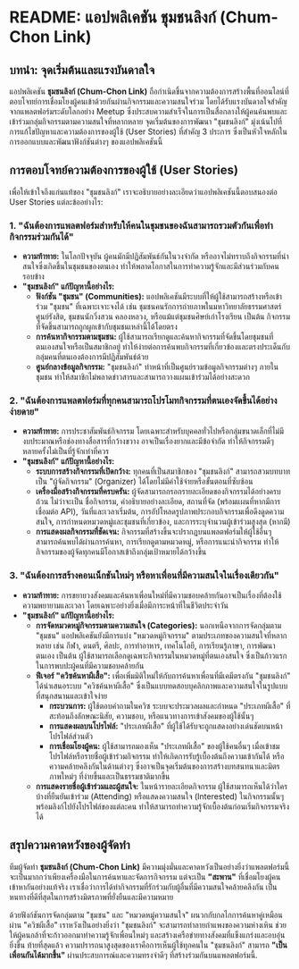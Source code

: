 # README: แอปพลิเคชัน ชุมชนลิงก์ (Chum-Chon Link)

## บทนำ: จุดเริ่มต้นและแรงบันดาลใจ

แอปพลิเคชัน **ชุมชนลิงก์ (Chum-Chon Link)** ถือกำเนิดขึ้นจากความต้องการสร้างพื้นที่ออนไลน์ที่ตอบโจทย์การเชื่อมโยงผู้คนเข้าด้วยกันผ่านกิจกรรมและความสนใจร่วม โดยได้รับแรงบันดาลใจสำคัญจากแพลตฟอร์มระดับโลกอย่าง Meetup ซึ่งประสบความสำเร็จในการเป็นสื่อกลางให้ผู้คนค้นพบและเข้าร่วมกลุ่มกิจกรรมตามความสนใจที่หลากหลาย จุดเริ่มต้นของการพัฒนา "ชุมชนลิงก์" มุ่งเน้นไปที่การแก้ไขปัญหาและความต้องการของผู้ใช้ (User Stories) ที่สำคัญ 3 ประการ ซึ่งเป็นหัวใจหลักในการออกแบบและพัฒนาฟังก์ชันต่างๆ ของแอปพลิเคชันนี้

## การตอบโจทย์ความต้องการของผู้ใช้ (User Stories)

เพื่อให้เข้าใจถึงแก่นแท้ของ "ชุมชนลิงก์" เราจะอธิบายอย่างละเอียดว่าแอปพลิเคชันนี้ตอบสนองต่อ User Stories แต่ละข้ออย่างไร:

### 1. "ฉันต้องการแพลตฟอร์มสำหรับให้คนในชุมชนของฉันสามารถรวมตัวกันเพื่อทำกิจกรรมร่วมกันได้"

* **ความท้าทาย:** ในโลกปัจจุบัน ผู้คนมักมีปฏิสัมพันธ์กันในวงจำกัด หรืออาจไม่ทราบถึงกิจกรรมที่น่าสนใจซึ่งเกิดขึ้นในชุมชนของตนเอง ทำให้พลาดโอกาสในการทำความรู้จักและมีส่วนร่วมกับคนรอบข้าง
* **"ชุมชนลิงก์" แก้ปัญหานี้อย่างไร:**
    * **ฟังก์ชัน "ชุมชน" (Communities):** แอปพลิเคชันมีระบบที่ให้ผู้ใช้สามารถสร้างหรือเข้าร่วม "ชุมชน" ที่เฉพาะเจาะจงได้ เช่น ชุมชนคนรักการถ่ายภาพในมหาวิทยาลัยธรรมศาสตร์ ศูนย์รังสิต, ชุมชนนักวิ่งสวน คลองหลวง, หรือแม้แต่ชุมชนศิษย์เก่าโรงเรียน เป็นต้น กิจกรรมที่จัดขึ้นสามารถถูกผูกเข้ากับชุมชนเหล่านี้ได้โดยตรง
    * **การค้นหากิจกรรมตามชุมชน:** ผู้ใช้สามารถเรียกดูและค้นหากิจกรรมที่จัดขึ้นโดยชุมชนที่ตนเองสนใจหรือเป็นสมาชิกอยู่ ทำให้ง่ายต่อการค้นพบกิจกรรมที่เกี่ยวข้องและตรงประเด็นกับกลุ่มคนที่ตนเองต้องการมีปฏิสัมพันธ์ด้วย
    * **ศูนย์กลางข้อมูลกิจกรรม:** "ชุมชนลิงก์" ทำหน้าที่เป็นศูนย์รวมข้อมูลกิจกรรมต่างๆ ภายในชุมชน ทำให้สมาชิกไม่พลาดข่าวสารและสามารถวางแผนเข้าร่วมได้อย่างสะดวก

### 2. "ฉันต้องการแพลตฟอร์มที่ทุกคนสามารถโปรโมทกิจกรรมที่ตนเองจัดขึ้นได้อย่างง่ายดาย"

* **ความท้าทาย:** การประชาสัมพันธ์กิจกรรม โดยเฉพาะสำหรับบุคคลทั่วไปหรือกลุ่มขนาดเล็กที่ไม่มีงบประมาณหรือช่องทางสื่อสารที่กว้างขวาง อาจเป็นเรื่องยากและมีข้อจำกัด ทำให้กิจกรรมดีๆ หลายครั้งไม่เป็นที่รู้จักเท่าที่ควร
* **"ชุมชนลิงก์" แก้ปัญหานี้อย่างไร:**
    * **ระบบการสร้างกิจกรรมที่เปิดกว้าง:** ทุกคนที่เป็นสมาชิกของ "ชุมชนลิงก์" สามารถสวมบทบาทเป็น "ผู้จัดกิจกรรม" (Organizer) ได้โดยไม่มีค่าใช้จ่ายหรือขั้นตอนที่ซับซ้อน
    * **เครื่องมือสร้างกิจกรรมที่ครบครัน:** ผู้จัดสามารถกรอกรายละเอียดของกิจกรรมได้อย่างครบถ้วน ไม่ว่าจะเป็น ชื่อกิจกรรม, คำอธิบายอย่างละเอียด, สถานที่จัด (พร้อมแผนที่หากมีการเชื่อมต่อ API), วันที่และเวลาเริ่มต้น, การอัปโหลดรูปภาพประกอบกิจกรรมเพื่อดึงดูดความสนใจ, การกำหนดหมวดหมู่และชุมชนที่เกี่ยวข้อง, และการระบุจำนวนผู้เข้าร่วมสูงสุด (หากมี)
    * **การแสดงผลกิจกรรมที่ชัดเจน:** กิจกรรมที่สร้างขึ้นจะปรากฏบนแพลตฟอร์มให้ผู้ใช้อื่นๆ สามารถค้นพบได้ผ่านการค้นหา, การเรียกดูตามหมวดหมู่, หรือการแนะนำกิจกรรม ทำให้กิจกรรมของผู้จัดทุกคนมีโอกาสเข้าถึงกลุ่มเป้าหมายได้กว้างขึ้น

### 3. "ฉันต้องการสร้างคอนเน็กชันใหม่ๆ หรือหาเพื่อนที่มีความสนใจในเรื่องเดียวกัน"

* **ความท้าทาย:** การขยายวงสังคมและค้นหาเพื่อนใหม่ที่มีความชอบคล้ายกันอาจเป็นเรื่องที่ต้องใช้ความพยายามและเวลา โดยเฉพาะอย่างยิ่งเมื่อมีภาระหน้าที่ในชีวิตประจำวัน
* **"ชุมชนลิงก์" แก้ปัญหานี้อย่างไร:**
    * **การจัดหมวดหมู่กิจกรรมตามความสนใจ (Categories):** นอกเหนือจากการจัดกลุ่มตาม "ชุมชน" แอปพลิเคชันยังมีการแบ่ง "หมวดหมู่กิจกรรม" ตามประเภทของความสนใจที่หลากหลาย เช่น กีฬา, ดนตรี, ศิลปะ, การทำอาหาร, เทคโนโลยี, การเรียนรู้ภาษา, การพัฒนาตนเอง เป็นต้น ผู้ใช้สามารถเลือกดูเฉพาะกิจกรรมในหมวดหมู่ที่ตนเองสนใจ ซึ่งเป็นก้าวแรกในการพบปะผู้คนที่มีความชอบคล้ายกัน
    * **ฟีเจอร์ "ควิซค้นหาผีเสื้อ":** เพื่อเพิ่มมิติใหม่ให้กับการค้นหาเพื่อนที่มีเคมีตรงกัน "ชุมชนลิงก์" ได้นำเสนอระบบ "ควิซค้นหาผีเสื้อ" ซึ่งเป็นแบบทดสอบบุคลิกภาพและความสนใจในรูปแบบที่สนุกสนานและเข้าใจง่าย
        * **กระบวนการ:** ผู้ใช้ตอบคำถามในควิซ ระบบจะประมวลผลและกำหนด "ประเภทผีเสื้อ" ที่สะท้อนถึงลักษณะนิสัย, ความชอบ, หรือแนวทางการเข้าสังคมของผู้ใช้นั้นๆ
        * **การแสดงผลบนโปรไฟล์:** "ประเภทผีเสื้อ" ที่ผู้ใช้ได้รับจะถูกแสดงอย่างเด่นชัดบนหน้าโปรไฟล์ส่วนตัว
        * **การเชื่อมโยงผู้คน:** ผู้ใช้สามารถมองเห็น "ประเภทผีเสื้อ" ของผู้ใช้คนอื่นๆ เมื่อเข้าชมโปรไฟล์หรือรายชื่อผู้เข้าร่วมกิจกรรม ทำให้เกิดการรับรู้เบื้องต้นถึงความเข้ากันได้ หรือความคล้ายคลึงกันในด้านต่างๆ ซึ่งอาจเป็นจุดเริ่มต้นของการสร้างบทสนทนาและมิตรภาพใหม่ๆ ที่ง่ายขึ้นและเป็นธรรมชาติมากขึ้น
    * **การแสดงรายชื่อผู้เข้าร่วมและผู้สนใจ:** ในหน้ารายละเอียดกิจกรรม ผู้ใช้สามารถเห็นได้ว่าใครบ้างที่ยืนยันเข้าร่วม (Attending) หรือแสดงความสนใจ (Interested) ในกิจกรรมนั้นๆ พร้อมลิงก์ไปยังโปรไฟล์ของแต่ละคน ทำให้สามารถทำความรู้จักเบื้องต้นก่อนเริ่มกิจกรรมจริงได้

## สรุปความคาดหวังของผู้จัดทำ

ทีมผู้จัดทำ **ชุมชนลิงก์ (Chum-Chon Link)** มีความมุ่งมั่นและคาดหวังเป็นอย่างยิ่งว่าแพลตฟอร์มนี้จะเป็นมากกว่าเพียงเครื่องมือในการค้นหาและจัดการกิจกรรม แต่จะเป็น **"สะพาน"** ที่เชื่อมโยงผู้คนเข้าหากันอย่างแท้จริง เราเชื่อว่าการได้ทำกิจกรรมที่รักร่วมกับผู้อื่นที่มีความสนใจคล้ายคลึงกัน เป็นหนทางที่ดีที่สุดในการสร้างมิตรภาพที่ยั่งยืนและมีความหมาย

ด้วยฟังก์ชันการจัดกลุ่มตาม "ชุมชน" และ "หมวดหมู่ความสนใจ" ผนวกกับกลไกการค้นหาคู่เหมือนผ่าน "ควิซผีเสื้อ" เราหวังเป็นอย่างยิ่งว่า "ชุมชนลิงก์" จะสามารถทำลายกำแพงของความห่างเหิน ช่วยให้ผู้คนกล้าที่จะก้าวออกมาทำความรู้จักเพื่อนใหม่ๆ และสร้างเครือข่ายทางสังคมที่แข็งแกร่งและอบอุ่นยิ่งขึ้น ท้ายที่สุดแล้ว ความปรารถนาสูงสุดของเราคือการเห็นผู้ใช้ทุกคนใน "ชุมชนลิงก์" สามารถ **"เป็นเพื่อนกันได้มากขึ้น"** ผ่านประสบการณ์และความทรงจำดีๆ ที่สร้างร่วมกันบนแพลตฟอร์มนี้.